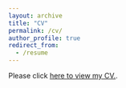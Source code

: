 ```yaml
---
layout: archive
title: "CV"
permalink: /cv/
author_profile: true
redirect_from:
  - /resume
---
```


<p> Please click <a href="username.github.io/folder/document.pdf" target="_blank">here to view my CV.</a>.</p>
